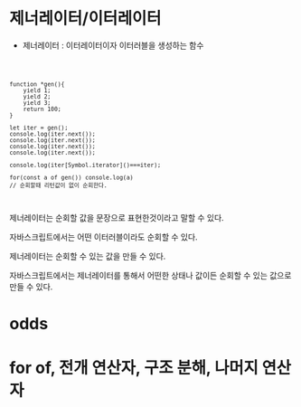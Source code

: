 # 제너레이터/이터레이터
- 제너레이터 : 이터레이터이자 이터러블을 생성하는 함수

<code>

    function *gen(){
        yield 1;
        yield 2;
        yield 3;
        return 100;
    }

    let iter = gen();
    console.log(iter.next());
    console.log(iter.next());
    console.log(iter.next());
    console.log(iter.next());    

    console.log(iter[Symbol.iterator]()===iter);

    for(const a of gen()) console.log(a)
    // 순회할때 리턴값이 없이 순회한다. 
</code>

제너레이터는 순회할 값을 문장으로 표현한것이라고 말할 수 있다.

자바스크립트에서는 어떤 이터러블이라도 순회할 수 있다. 

제너레이터는 순회할 수 있는 값을 만들 수 있다. 

자바스크립트에서는 제너레이터를 통해서 어떤한 상태나 값이든 순회할 수 있는 값으로 만들 수 있다. 


# odds

# for of, 전개 연산자, 구조 분해, 나머지 연산자
